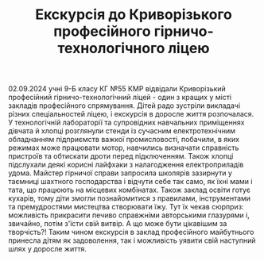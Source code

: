 ﻿---
title: Екскурсія до Криворізького професійного гірничо-технологічного ліцею
---

02.09.2024 учні 9-Б класу КГ №55 КМР відвідали Криворізький професійний гірничо-технологічний ліцей - один з кращих у місті закладів професійного спрямування. Дітей радо зустріли викладачі різних спеціальностей ліцею, і екскурсія в доросле життя розпочалася. У технологічній лабораторії та супровідних навчальних приміщеннях дівчата й хлопці розглянули стенди із сучасним електротехнічним обладнанням підприємств важкої промисловості, побачили, в яких режимах може працювати мотор, навчились визначати справність пристроїв та обтискати дроти перед підключенням. Також хлопці підслухали деякі корисні лайфхаки з налагодження електроприладів удома. Майстер гірничої справи запросила школярів зазирнути у таємниці шахтного господарства і відчути себе так само, як їхні мами і тата, що працюють на місцевих комбінатах. Також заклад освіти готує кухарів, тому діти змогли познайомитися з правилами, інструментами та премудростями мистецтва створювати їжу. Тут їх чекав сюрприз: можливість прикрасити печиво справжніми авторськими глазурями і, звичайно, потім з'їсти свій витвір. А що може бути цікавішим за творчість?! Таким чином екскурсія в заклад професійного майбутнього принесла дітям як задоволення, так і можливість уявити свій наступний шлях у доросле життя.

<slideshow />
